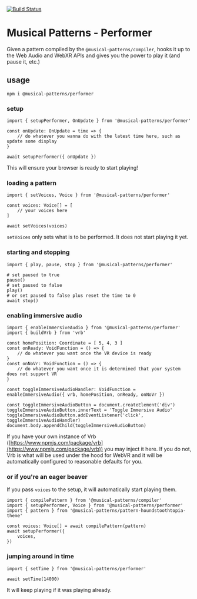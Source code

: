 [![Build Status](https://travis-ci.com/MusicalPatterns/performer.svg?branch=master)](https://travis-ci.com/MusicalPatterns/performer)

# Musical Patterns - Performer

Given a pattern compiled by the `@musical-patterns/compiler`, hooks it up to the Web Audio and WebXR APIs and gives you the power to play it (and pause it, etc.)

## usage

`npm i @musical-patterns/performer`

### setup

```
import { setupPerformer, OnUpdate } from '@musical-patterns/performer'

const onUpdate: OnUpdate = time => {
	// do whatever you wanna do with the latest time here, such as update some display
}

await setupPerformer({ onUpdate })
```

This will ensure your browser is ready to start playing!

### loading a pattern

```
import { setVoices, Voice } from '@musical-patterns/performer'

const voices: Voice[] = [
	// your voices here
]

await setVoices(voices)
```

`setVoices` only sets what is to be performed. It does not start playing it yet.

### starting and stopping

```
import { play, pause, stop } from '@musical-patterns/performer'

# set paused to true
pause()
# set paused to false
play()
# or set paused to false plus reset the time to 0
await stop()

```

### enabling immersive audio

```
import { enableImmersiveAudio } from '@musical-patterns/performer'
import { buildVrb } from 'vrb'

const homePosition: Coordinate = [ 5, 4, 3 ]
const onReady: VoidFunction = () => {
	// do whatever you want once the VR device is ready
}
const onNoVr: VoidFunction = () => {
	// do whatever you want once it is determined that your system does not support VR
}

const toggleImmersiveAudioHandler: VoidFunction = enableImmersiveAudio({ vrb, homePosition, onReady, onNoVr })

const toggleImmersiveAudioButton = document.createElement('div')
toggleImmersiveAudioButton.innerText = 'Toggle Immersive Audio'
toggleImmersiveAudioButton.addEventListener('click', toggleImmersiveAudioHandler)
document.body.appendChild(toggleImmersiveAudioButton)
```

If you have your own instance of Vrb ([https://www.npmjs.com/package/vrb](https://www.npmjs.com/package/vrb)) you may inject it here.
If you do not, Vrb is what will be used under the hood for WebVR and it will be automatically configured to reasonable defaults for you.

### or if you're an eager beaver

If you pass `voices` to the setup, it will automatically start playing them.

```
import { compilePattern } from '@musical-patterns/compiler'
import { setupPerformer, Voice } from '@musical-patterns/performer'
import { pattern } from '@musical-patterns/pattern-houndstoothtopia-theme'

const voices: Voice[] = await compilePattern(pattern)
await setupPerformer({
	voices,
})

```

### jumping around in time

```
import { setTime } from '@musical-patterns/performer'

await setTime(14000)

```

It will keep playing if it was playing already.
